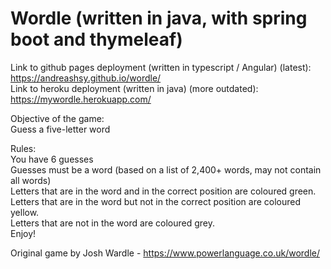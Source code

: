 # Wordle (written in java, with spring boot and thymeleaf)  

Link to github pages deployment (written in typescript / Angular) (latest): https://andreashsy.github.io/wordle/  
Link to heroku deployment (written in java) (more outdated): https://mywordle.herokuapp.com/  

Objective of the game:  
Guess a five-letter word  

Rules:  
You have 6 guesses  
Guesses must be a word (based on a list of 2,400+ words, may not contain all words)  
Letters that are in the word and in the correct position are coloured green.  
Letters that are in the word but not in the correct position are coloured yellow.  
Letters that are not in the word are coloured grey.  
Enjoy!  
  
Original game by Josh Wardle - https://www.powerlanguage.co.uk/wordle/
